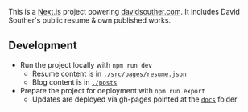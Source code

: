This is a [Next.js](https://nextjs.org/) project powering [davidsouther.com](davidsouther.com). It includes David Souther's public resume & own published works.

## Development

- Run the project locally with `npm run dev`
  - Resume content is in [`./src/pages/resume.json`](./src/pages/resume.json)
  - Blog content is in [`./posts`](./posts/)
- Prepare the project for deployment with `npm run export`
  - Updates are deployed via gh-pages pointed at the [`docs`](./docs) folder
